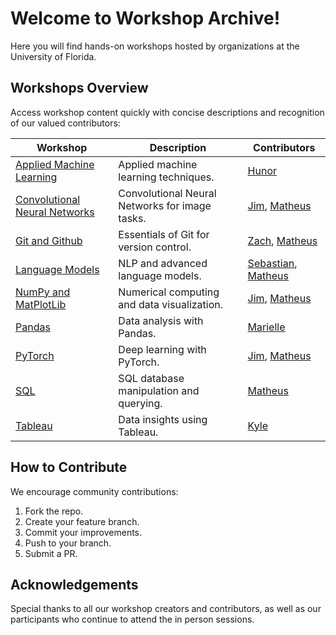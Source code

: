 # Welcome to Workshop Archive!

Here you will find hands-on workshops hosted by organizations at the University of Florida.

## Workshops Overview

Access workshop content quickly with concise descriptions and recognition of our valued contributors:

| Workshop | Description | Contributors |
|----------|-------------|--------------|
| [Applied Machine Learning](./Applied_ML/) | Applied machine learning techniques. | [Hunor](https://github.com/umm-sure) |
| [Convolutional Neural Networks](./CNNS/) | Convolutional Neural Networks for image tasks. | [Jim](https://github.com/yimothysu), [Matheus](https://github.com/matheusmaldaner) |
| [Git and Github](./Git/) | Essentials of Git for version control. | [Zach](https://github.com/zhracho), [Matheus](https://github.com/matheusmaldaner) |
| [Language Models](./LanguageModels/) | NLP and advanced language models. | [Sebastian](https://github.com/CakeCrusher), [Matheus](https://github.com/matheusmaldaner) |
| [NumPy and MatPlotLib](./NumPy%20%26%20MatPlotLib/) | Numerical computing and data visualization. | [Jim](https://github.com/yimothysu), [Matheus](https://github.com/matheusmaldaner) |
| [Pandas](./Pandas/) | Data analysis with Pandas. | [Marielle](https://github.com/marielledoenges) |
| [PyTorch](./PyTorch/) | Deep learning with PyTorch. | [Jim](https://github.com/yimothysu), [Matheus](https://github.com/matheusmaldaner) |
| [SQL](./SQL/) | SQL database manipulation and querying. | [Matheus](https://github.com/matheusmaldaner) |
| [Tableau](./Tableau/) | Data insights using Tableau. | [Kyle](https://github.com/kylwein) |


## How to Contribute

We encourage community contributions:

1. Fork the repo.
2. Create your feature branch.
3. Commit your improvements.
4. Push to your branch.
5. Submit a PR.

## Acknowledgements

Special thanks to all our workshop creators and contributors, as well as our participants who continue to attend the in person sessions.
